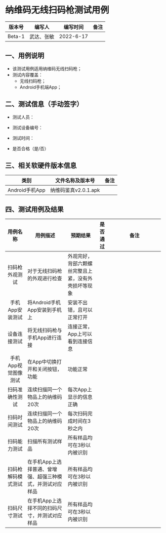
# 纳维码无线扫码枪测试用例

| 版本号 | 编写人 | 编写时间 | 备注 |
| --- | --- | --- | --- |
| Beta-1 | 武达、张敏 | 2022-6-17 |   |

## 一、用例说明
- 该测试用例适用纳维码无线扫码枪；
- 测试内容覆盖：
  - 无线扫码枪；
  - Android手机端App；

## 二、测试信息（手动签字）
- 测试人员：

- 测试设备编号：

- 测试时间：

- 是否合格（是/否）

## 三、相关软硬件版本信息
| 类别 | 文件名称及版本号 | 备注 |
| --- | --- | --- | 
| Android手机App | 纳维码鉴真v2.0.1.apk |  |  


## 四、测试用例及结果

| 用例名称 | 用例描述 | 预期结果  | 是否通过|  备注 |
| :---: | --- | --- | --- | :---: |
| 扫码枪外观测试 | 对于无线扫码枪的外观进行检查 |外观完好，背部六颗螺丝完整且上紧，没有外壳损坏等现象 |  |  &nbsp;&nbsp;&nbsp;&nbsp;&nbsp;&nbsp;&nbsp;&nbsp;&nbsp;&nbsp;&nbsp;&nbsp;&nbsp;&nbsp;&nbsp;&nbsp;&nbsp;&nbsp;&nbsp;&nbsp;&nbsp;&nbsp;&nbsp;&nbsp;&nbsp;&nbsp;&nbsp;&nbsp;&nbsp;&nbsp;&nbsp;&nbsp;&nbsp;&nbsp;&nbsp;&nbsp;
| 手机App安装测试 | 将Android手机App安装到手机上 | 安装不出错，且可以正常打开 | 
| 设备连接测试 | 将无线扫码枪与手机App进行连接 | 连接正常，App上可以看到连接信息 | 
| 手机App视觉图像测试 | 在App中切换打开和关闭按钮，功能 | 功能正常 | 
| 扫码准确性测试 | 连续扫描同一个物品上的纳维码20次 | 每次App上显示的信息正确 | 
| 扫码时间测试 | 连续扫描同一个物品上的纳维码20次 | 每次扫码完成时间在3秒之内 | 
| 扫码能力测试 | 扫描所有测试样品 | 所有样品均可在3秒以内被识别 | 
| 扫码枪解码模式测试 | 在手机App上选择普通、曾增强、超强三种模式，并测试对应样品 | 所有样品均可在3秒以内被识别 | 
| 扫码尺寸测试 | 在手机App上选择不同的扫码尺寸，并测试对应样品 | 所有样品均可在3秒以内被识别 | 
